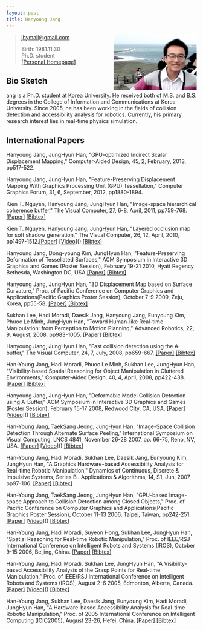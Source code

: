 ```yaml
---
layout: post
title: Hanyoung Jang
---
```


<img src="images/hanyoung.jpg" width="220" align="right">

> jhymail@gmail.com  
>
> Birth: 1981.11.30  
> Ph.D. student  
> [[Personal Homepage]](http://cafe.naver.com/0hy0)

## Bio Sketch
ang is a Ph.D. student at Korea University. He received both of M.S. and B.S. degrees in the College of Information and Communications at Korea University. 
Since 2005, he has been working in the fields of collision detection and accessibility analysis for robotics. 
Currently, his primary research interest lies in real-time physics simulation.

## International Papers
Hanyoung Jang, JungHyun Han, "GPU-optimized Indirect Scalar Displacement Mapping," 
Computer-Aided Design, 45, 2, February, 2013, pp517-522.  

Hanyoung Jang, JungHyun Han, "Feature-Preserving Displacement Mapping With Graphics Processing Unit (GPU) Tessellation," 
Computer Graphics Forum, 31, 6, September, 2012, pp1880-1894.  
 	 
Kien T. Nguyen, Hanyoung Jang, JungHyun Han, "Image-space hierarchical coherence buffer," 
The Visual Computer, 27, 6-8, April, 2011, pp759-768. [[Paper]]()  [[Bibtex]]()  
 	 
Kien T. Nguyen, Hanyoung Jang, JungHyun Han, "Layered occlusion map for soft shadow generation," 
The Visual Computer, 26, 12, April, 2010, pp1497-1512.[[Paper]]()  [[Video](11MB)]()  [[Bibtex]]()  
 	 
Hanyoung Jang, Dong-young Kim, JungHyun Han, "Feature-Preserving Deformation of Tessellated Surfaces," 
ACM Symposium in Interactive 3D Graphics and Games (Poster Session), February 19-21 2010, Hyatt Regency Bethesda, Washington DC, USA [[Paper]]()  [[Bibtex]]()  
 	 
Hanyoung Jang, JungHyun Han, "3D Displacement Map based on Surface Curvature," 
Proc. of Pacific Conference on Computer Graphics and Applications(Pacific Graphics Poster Session), October 7-9 2009, Zeju, Korea, pp55-58. [[Paper]]()  [[Bibtex]]()  
 	 
Sukhan Lee, Hadi Moradi, Daesik Jang, Hanyoung Jang, Eunyoung Kim, Phuoc Le Minh, JungHyun Han, "Toward Human-like Real-time Manipulation: from Perception to Motion Planning," 
Advanced Robotics, 22, 9, August, 2008, pp983-1005. [[Paper]]()  [[Bibtex]]()  
 	 
Hanyoung Jang, JungHyun Han, "Fast collision detection using the A-buffer," 
The Visual Computer, 24, 7, July, 2008, pp659-667. [[Paper]]()  [[Bibtex]]()  
 	 
Han-Young Jang, Hadi Moradi, Phuoc Le Minh, Sukhan Lee, JungHyun Han, "Visibility-based Spatial Reasoning for Object Manipulation in Cluttered Environments," 
Computer-Aided Design, 40, 4, April, 2008, pp422-438. [[Paper]]()  [[Bibtex]]()  
 	 
Hanyoung Jang, JungHyun Han, "Deformable Model Collision Detection using A-Buffer," 
ACM Symposium in Interactive 3D Graphics and Games (Poster Session), February 15-17 2008, Redwood City, CA, USA. [[Paper]]()  [[Video](5MB)]()  [[Bibtex]]()  
 	 
Han-Young Jang, TaekSang Jeong, JungHyun Han, "Image-Space Collision Detection Through Alternate Surface Peeling," 
International Symposium on Visual Computing, LNCS 4841, November 26-28 2007, pp. 66-75, Reno, NV, USA. [[Paper]]()  [[Video](5MB)]()  [[Bibtex]]()  
 	 
Han-Young Jang, Hadi Moradi, Sukhan Lee, Daesik Jang, Eunyoung Kim, JungHyun Han, "A Graphics Hardware-based Accessibility Analysis for Real-time Robotic Manipulation," 
Dynamics of Continuous, Discrete & Impulsive Systems, Series B : Applications & Algorithms, 14, S1, Jun, 2007, pp97-106. [[Paper]]()  [[Bibtex]]()  
 	 
Han-Young Jang, TaekSang Jeong, JungHyun Han, "GPU-based Image-space Approach to Collision Detection among Closed Objects," 
Proc. of Pacific Conference on Computer Graphics and Applications(Pacific Graphics Poster Session), October 11-13 2006, Taipei, Taiwan, pp242-251. [[Paper]]()  [[Video](6MB)]()  [[Bibtex]]()  
 	 
Han-Young Jang, Hadi Moradi, Suyeon Hong, Sukhan Lee, JungHyun Han, "Spatial Reasoning for Real-time Robotic Manipulation," 
Proc. of IEEE/RSJ International Conference on Intelligent Robots and Systems (IROS), October 9-15 2006, Beijing, China. [[Paper]]()  [[Bibtex]]()  
 	 
Han-Young Jang, Hadi Moradi, Sukhan Lee, JungHyun Han, "A Visibility-based Accessibility Analysis of the Grasp Points for Real-time Manipulation," 
Proc. of IEEE/RSJ International Conference on Intelligent Robots and Systems (IROS), August 2-6 2005, Edmonton, Alberta, Canada. [[Paper]]()  [[Video](7MB)]()  [[Bibtex]]()  
 	 
Han-Young Jang, Sukhan Lee, Daesik Jang, Eunyoung Kim, Hadi Moradi, JungHyun Han, "A Hardware-based Accessibility Analysis for Real-time Robotic Manipulation," 
Proc. of 2005 International Conference on Intelligent Computing (ICIC2005), August 23-26, Hefei, China. [[Paper]]()  [[Bibtex]]()  